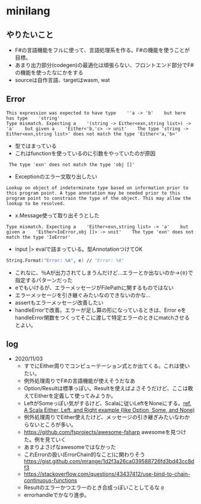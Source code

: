 # minilang
## やりたいこと
- F#の言語機能をフルに使って、言語処理系を作る。F#の機能を使うことが目標。
- あまり出力部分(codegen)の最適化は頑張らない、フロントエンド部分でF#の機能を使ったなにかをする
- sourceは自作言語、targetはwasm, wat
## Error
```
This expression was expected to have type    ''a -> 'b'    but here has type    'string'
Type mismatch. Expecting a    '(string -> Either<exn,string list>) -> 'a'    but given a    'Either<'b,'c> -> unit'    The type 'string -> Either<exn,string list>' does not match the type 'Either<'a,'b>' 
```
- 型ではまっている
- これはfunctionを使っているのに引数をやっていたのが原因
```
 The type 'exn' does not match the type 'obj []'
```
- Exceptionのエラー文取り出したい
```
Lookup on object of indeterminate type based on information prior to this program point. A type annotation may be needed prior to this program point to constrain the type of the object. This may allow the lookup to be resolved. 
```
- x.Message使って取り出そうとした
```
Type mismatch. Expecting a    'Either<exn,string list> -> 'a'    but given a    'Either<IoError,obj []> -> unit'    The type 'exn' does not match the type 'IoError'
```
- input |> evalで詰まっている。型AnnotationつけてOK
```fs
String.Format("Error: %A", e) // "Error: %A"
```
- これなに、％Aが出力されてしまうんだけど...エラーとか出ないのか→`{0}`で指定するパターンだった
- eでもいけるが、エラーメッセージがFilePathに関するものではない
- エラーメッセージを引き継ぐみたいなのできないのかな...
- assertもエラーメッセージ改善したい
- handleErrorで改善。エラーが足し算の形になっているときは、Error eをhandleError関数をつくってそこに渡して特定エラーのときにmatchさせるとよい。

## log
- 2020/11/03
  - すでにEither周りでコンピューテーション式とか出てくる。これは使いたい。
  - 例外処理周りでF#の言語機能が使えそうだなあ
  - Option/Resultは標準っぽい。Resultを使えばよさそうだけど、ここは敢えてEitherを定義して使ってみようか。
  - LeftがSomeっぽい気がするけど、Scalaに従いLeftをNoneにする。[ref. A Scala Either, Left, and Right example (like Option, Some, and None)](https://alvinalexander.com/scala/scala-either-left-right-example-option-some-none-null/)
  - 例外処理周りでEither使えたけど、メッセージの引き継ぎみたいなわからないところが多い。
  - https://github.com/fsprojects/awesome-fsharp awesomeを見つけた。例を見ていく
  - あまりよさげなawesomeではなかった
  - これErrorの扱い(ErrorChain的なこと)に関わりそう https://gist.github.com/mrange/1d2f3a26ca039588726fd3bd43cc8df3
  - https://stackoverflow.com/questions/43437412/use-bind-to-chain-continuous-functions
  - Resultのエラーかつエラーのとき合成っぽいことしてるな `@`
  - errorhandleでかなり進歩。
